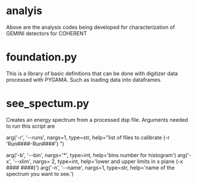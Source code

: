 # analyis


Above are the analysis codes being developed for characterization of GEMINI detectors for COHERENT

# foundation.py

This is a library of basic definitions that can be done with digitizer data processed with PYGAMA. Such as loading data into dataframes.

# see_spectum.py

Creates an energy spectrum from a processed dsp file. Arguments needed to run this script are 

arg('-r', '--runs', nargs=1, type=str,
        help="list of files to calibrate (-r 'Run####-Run####') ")

arg('-b', '--bin', nargs='*', type=int, help='bins number for histogram')
arg('-x', '--xlim', nargs= 2, type=int, help='lower and upper limits in x plane (-x #### ####)')
arg('-n', '--name', nargs=1, type=str, help='name of the spectrum you want to see.')

